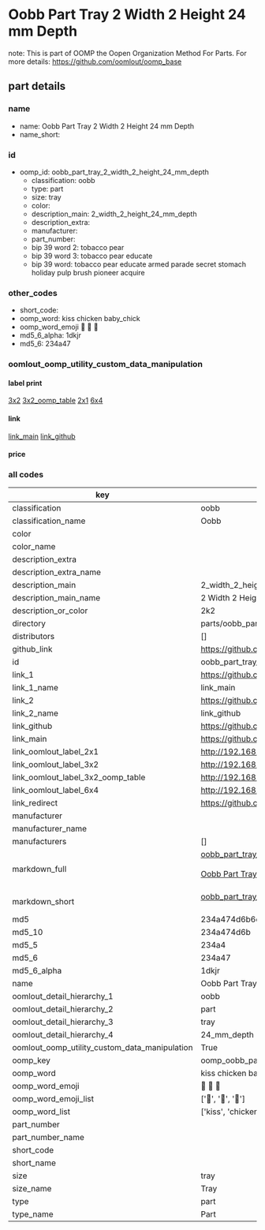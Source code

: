 # Oobb Part Tray 2 Width 2 Height 24 mm Depth  

note: This is part of OOMP the Oopen Organization Method For Parts. For more details: https://github.com/oomlout/oomp_base

##  part details
  







### name
* name: Oobb Part Tray 2 Width 2 Height 24 mm Depth
* name_short: 
### id
* oomp_id: oobb_part_tray_2_width_2_height_24_mm_depth
  * classification: oobb
  * type: part
  * size: tray
  * color: 
  * description_main: 2_width_2_height_24_mm_depth
  * description_extra: 
  * manufacturer: 
  * part_number: 
  * bip 39 word 2: tobacco pear
  * bip 39 word 3: tobacco pear educate
  * bip 39 word: tobacco pear educate armed parade secret stomach holiday pulp brush pioneer acquire

### other_codes
* short_code: 
* oomp_word: kiss chicken baby_chick
* oomp_word_emoji :kiss: :chicken: :baby_chick:
* md5_6_alpha: 1dkjr
* md5_6: 234a47






### oomlout_oomp_utility_custom_data_manipulation
#### label print
[3x2](http://192.168.1.245:1112/?label=oomp%201dkjr)
[3x2_oomp_table](http://192.168.1.108:1112/?label=oomp%201dkjr)
[2x1](http://192.168.1.242:1112/?label=oomp%201dkjr)
[6x4](http://192.168.1.55:1112/?label=oomp%201dkjr)    

#### link

[link_main](https://github.com/oomlout/oomlout_oomp_version_1_messy/tree/main/parts/oobb_part_tray_2_width_2_height_24_mm_depth) [link_github](https://github.com/oomlout/oomlout_oomp_version_1_messy/tree/main/parts/oobb_part_tray_2_width_2_height_24_mm_depth)                             

#### price







### all codes 
| key | value |  
| --- | --- |  
| classification | oobb |  
| classification_name | Oobb |  
| color |  |  
| color_name |  |  
| description_extra |  |  
| description_extra_name |  |  
| description_main | 2_width_2_height_24_mm_depth |  
| description_main_name | 2 Width 2 Height 24 mm Depth |  
| description_or_color | 2k2 |  
| directory | parts/oobb_part_tray_2_width_2_height_24_mm_depth |  
| distributors | [] |  
| github_link | https://github.com/oomlout/oomlout_oomp_part_src/tree/main/parts/oobb_part_tray_2_width_2_height_24_mm_depth |  
| id | oobb_part_tray_2_width_2_height_24_mm_depth |  
| link_1 | https://github.com/oomlout/oomlout_oomp_version_1_messy/tree/main/parts/oobb_part_tray_2_width_2_height_24_mm_depth |  
| link_1_name | link_main |  
| link_2 | https://github.com/oomlout/oomlout_oomp_version_1_messy/tree/main/parts/oobb_part_tray_2_width_2_height_24_mm_depth |  
| link_2_name | link_github |  
| link_github | https://github.com/oomlout/oomlout_oomp_version_1_messy/tree/main/parts/oobb_part_tray_2_width_2_height_24_mm_depth |  
| link_main | https://github.com/oomlout/oomlout_oomp_version_1_messy/tree/main/parts/oobb_part_tray_2_width_2_height_24_mm_depth |  
| link_oomlout_label_2x1 | http://192.168.1.242:1112/?label=oomp%201dkjr |  
| link_oomlout_label_3x2 | http://192.168.1.245:1112/?label=oomp%201dkjr |  
| link_oomlout_label_3x2_oomp_table | http://192.168.1.108:1112/?label=oomp%201dkjr |  
| link_oomlout_label_6x4 | http://192.168.1.55:1112/?label=oomp%201dkjr |  
| link_redirect | https://github.com/oomlout/oomlout_oomp_version_1_messy/tree/main/parts/oobb_part_tray_2_width_2_height_24_mm_depth |  
| manufacturer |  |  
| manufacturer_name |  |  
| manufacturers | [] |  
| markdown_full | [oobb_part_tray_2_width_2_height_24_mm_depth](none)<br>[](none)<br>[Oobb Part Tray 2 Width 2 Height 24 Mm Depth](none)<br><br> |  
| markdown_short | [oobb_part_tray_2_width_2_height_24_mm_depth](none)<br><br> |  
| md5 | 234a474d6b6cdac70a5000bc8d288719 |  
| md5_10 | 234a474d6b |  
| md5_5 | 234a4 |  
| md5_6 | 234a47 |  
| md5_6_alpha | 1dkjr |  
| name | Oobb Part Tray 2 Width 2 Height 24 mm Depth |  
| oomlout_detail_hierarchy_1 | oobb |  
| oomlout_detail_hierarchy_2 | part |  
| oomlout_detail_hierarchy_3 | tray |  
| oomlout_detail_hierarchy_4 | 24_mm_depth |  
| oomlout_oomp_utility_custom_data_manipulation | True |  
| oomp_key | oomp_oobb_part_tray_2_width_2_height_24_mm_depth |  
| oomp_word | kiss chicken baby_chick |  
| oomp_word_emoji | :kiss: :chicken: :baby_chick: |  
| oomp_word_emoji_list | [':kiss:', ':chicken:', ':baby_chick:'] |  
| oomp_word_list | ['kiss', 'chicken', 'baby_chick'] |  
| part_number |  |  
| part_number_name |  |  
| short_code |  |  
| short_name |  |  
| size | tray |  
| size_name | Tray |  
| type | part |  
| type_name | Part |  
